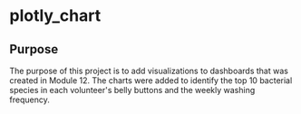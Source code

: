 # plotly_chart
## Purpose
The purpose of this project is to add visualizations to dashboards that was created in Module 12. The charts were added to identify the top 10 bacterial species in each volunteer's belly buttons and the weekly washing frequency. 
